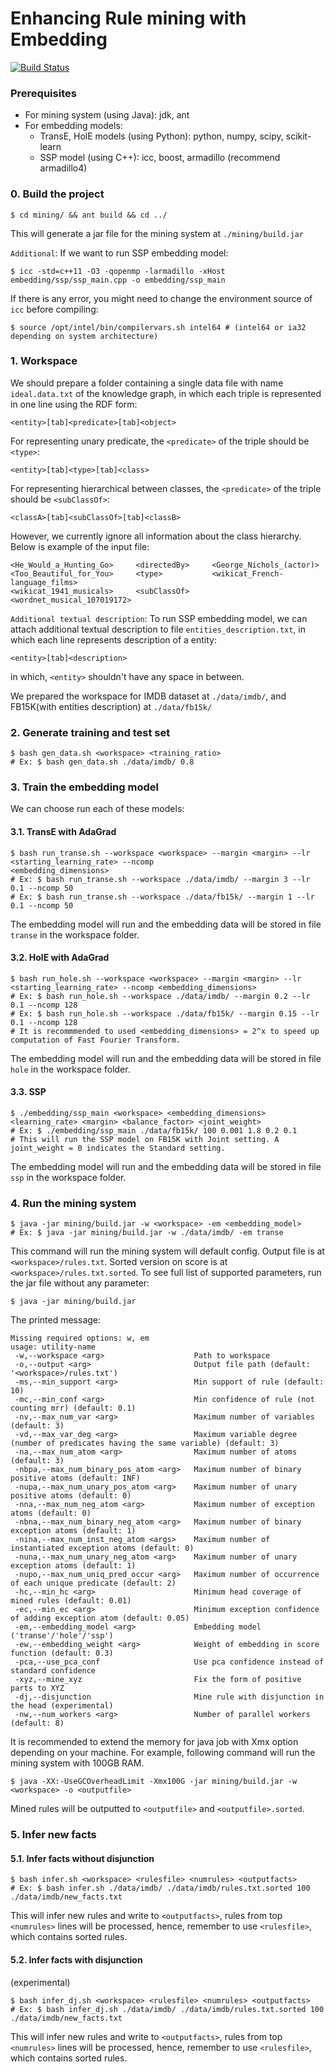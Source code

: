 # Enhancing Rule mining with Embedding
[![Build Status](https://travis-ci.org/hovinhthinh/kg-comp-embedding-rule.svg?branch=master)](https://travis-ci.org/hovinhthinh/kg-comp-embedding-rule)
### Prerequisites
- For mining system (using Java): jdk, ant
- For embedding models:
    - TransE, HolE models (using Python): python, numpy, scipy, scikit-learn
    - SSP model (using C++): icc, boost, armadillo (recommend armadillo4)
### 0. Build the project
```
$ cd mining/ && ant build && cd ../
```
This will generate a jar file for the mining system at `./mining/build.jar`

`Additional`: If we want to run SSP embedding model:
```
$ icc -std=c++11 -O3 -qopenmp -larmadillo -xHost embedding/ssp/ssp_main.cpp -o embedding/ssp_main
```
If there is any error, you might need to change the environment source of `icc` before compiling:
```
$ source /opt/intel/bin/compilervars.sh intel64 # (intel64 or ia32 depending on system architecture)
```
### 1. Workspace
We should prepare a folder containing a single data file  with name `ideal.data.txt` of the knowledge graph, in which each triple is represented in one line using the RDF form:
```
<entity>[tab]<predicate>[tab]<object>
```
For representing unary predicate, the `<predicate>` of the triple should be `<type>`:
```
<entity>[tab]<type>[tab]<class>
```
For representing hierarchical between classes, the `<predicate>` of the triple should be `<subClassOf>`:
```
<classA>[tab]<subClassOf>[tab]<classB>
```
However, we currently ignore all information about the class hierarchy.
Below is example of the input file:
```
<He_Would_a_Hunting_Go>     <directedBy>     <George_Nichols_(actor)>
<Too_Beautiful_for_You>     <type>           <wikicat_French-language_films>
<wikicat_1941_musicals>     <subClassOf>     <wordnet_musical_107019172>
```
`Additional textual description`:
To run SSP embedding model, we can attach additional textual description to file `entities_description.txt`, in which each line represents description of a entity:
```
<entity>[tab]<description>
```
in which, `<entity>` shouldn't have any space in between.

We prepared the workspace for IMDB dataset at `./data/imdb/`, and FB15K(with entities description) at `./data/fb15k/`
### 2. Generate training and test set
```
$ bash gen_data.sh <workspace> <training_ratio>
# Ex: $ bash gen_data.sh ./data/imdb/ 0.8
```
### 3. Train the embedding model
We can choose run each of these models:
#### 3.1. TransE with AdaGrad
```
$ bash run_transe.sh --workspace <workspace> --margin <margin> --lr <starting_learning_rate> --ncomp
<embedding_dimensions>
# Ex: $ bash run_transe.sh --workspace ./data/imdb/ --margin 3 --lr 0.1 --ncomp 50
# Ex: $ bash run_transe.sh --workspace ./data/fb15k/ --margin 1 --lr 0.1 --ncomp 50
```
The embedding model will run and the embedding data will be stored in file `transe` in the workspace folder.
#### 3.2. HolE with AdaGrad
```
$ bash run_hole.sh --workspace <workspace> --margin <margin> --lr <starting_learning_rate> --ncomp <embedding_dimensions>
# Ex: $ bash run_hole.sh --workspace ./data/imdb/ --margin 0.2 --lr 0.1 --ncomp 128
# Ex: $ bash run_hole.sh --workspace ./data/fb15k/ --margin 0.15 --lr 0.1 --ncomp 128
# It is recommmended to used <embedding_dimensions> = 2^x to speed up computation of Fast Fourier Transform.
```
The embedding model will run and the embedding data will be stored in file `hole` in the workspace folder.
#### 3.3. SSP
```
$ ./embedding/ssp_main <workspace> <embedding_dimensions> <learning_rate> <margin> <balance_factor> <joint_weight>
# Ex: $ ./embedding/ssp_main ./data/fb15k/ 100 0.001 1.8 0.2 0.1
# This will run the SSP model on FB15K with Joint setting. A joint_weight = 0 indicates the Standard setting.
```
The embedding model will run and the embedding data will be stored in file `ssp` in the workspace folder.
### 4. Run the mining system
```
$ java -jar mining/build.jar -w <workspace> -em <embedding_model>
# Ex: $ java -jar mining/build.jar -w ./data/imdb/ -em transe
```
This command will run the mining system will default config. Output file is at `<workspace>/rules.txt`. Sorted
version on score is at `<workspace>/rules.txt.sorted`. To see full list of supported parameters, run the jar file
without any parameter:
```
$ java -jar mining/build.jar
```
The printed message:
```
Missing required options: w, em
usage: utility-name
 -w,--workspace <arg>                    Path to workspace
 -o,--output <arg>                       Output file path (default: '<workspace>/rules.txt')
 -ms,--min_support <arg>                 Min support of rule (default: 10)
 -mc,--min_conf <arg>                    Min confidence of rule (not counting mrr) (default: 0.1)
 -nv,--max_num_var <arg>                 Maximum number of variables (default: 3)
 -vd,--max_var_deg <arg>                 Maximum variable degree (number of predicates having the same variable) (default: 3)
 -na,--max_num_atom <arg>                Maximum number of atoms (default: 3)
 -nbpa,--max_num_binary_pos_atom <arg>   Maximum number of binary positive atoms (default: INF)
 -nupa,--max_num_unary_pos_atom <arg>    Maximum number of unary positive atoms (default: 0)
 -nna,--max_num_neg_atom <arg>           Maximum number of exception atoms (default: 0)
 -nbna,--max_num_binary_neg_atom <arg>   Maximum number of binary exception atoms (default: 1)
 -nina,--max_num_inst_neg_atom <args>    Maximum number of instantiated exception atoms (default: 0)
 -nuna,--max_num_unary_neg_atom <arg>    Maximum number of unary exception atoms (default: 1)
 -nupo,--max_num_uniq_pred_occur <arg>   Maximum number of occurrence of each unique predicate (default: 2)
 -hc,--min_hc <arg>                      Minimum head coverage of mined rules (default: 0.01)
 -ec,--min_ec <arg>                      Minimum exception confidence of adding exception atom (default: 0.05)
 -em,--embedding_model <arg>             Embedding model ('transe'/'hole'/'ssp')
 -ew,--embedding_weight <arg>            Weight of embedding in score function (default: 0.3)
 -pca,--use_pca_conf                     Use pca confidence instead of standard confidence
 -xyz,--mine_xyz                         Fix the form of positive parts to XYZ
 -dj,--disjunction                       Mine rule with disjunction in the head (experimental)
 -nw,--num_workers <arg>                 Number of parallel workers (default: 8)
```
It is recommended to extend the memory for java job with Xmx option depending on your machine. For example, following command will run the mining system with 100GB RAM.
```
$ java -XX:-UseGCOverheadLimit -Xmx100G -jar mining/build.jar -w <workspace> -o <outputfile>
```
Mined rules will be outputted to `<outputfile>` and `<outputfile>.sorted`.
### 5. Infer new facts
#### 5.1. Infer facts without disjunction
```
$ bash infer.sh <workspace> <rulesfile> <numrules> <outputfacts>
# Ex: $ bash infer.sh ./data/imdb/ ./data/imdb/rules.txt.sorted 100 ./data/imdb/new_facts.txt
```
This will infer new rules and write to `<outputfacts>`, rules from top `<numrules>` lines will be processed, hence,
remember to use `<rulesfile>`, which contains sorted rules.
#### 5.2. Infer facts with disjunction
(experimental)
```
$ bash infer_dj.sh <workspace> <rulesfile> <numrules> <outputfacts>
# Ex: $ bash infer_dj.sh ./data/imdb/ ./data/imdb/rules.txt.sorted 100 ./data/imdb/new_facts.txt
```
This will infer new rules and write to `<outputfacts>`, rules from top `<numrules>` lines will be processed, hence,
remember to use `<rulesfile>`, which contains sorted rules.
